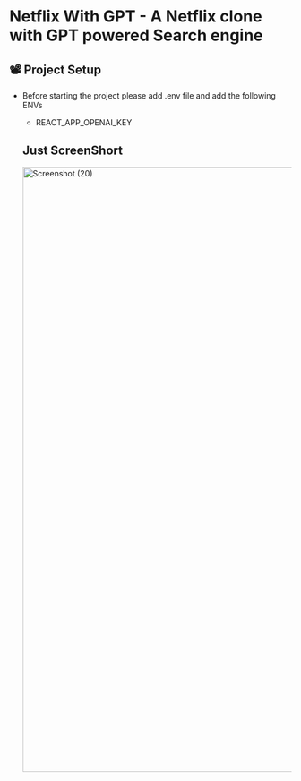 # Netflix With GPT - A Netflix clone with GPT powered Search engine





## 📽️ Project Setup
- Before starting the project please add .env file and add the following ENVs
    - REACT_APP_OPENAI_KEY
 
  ## Just ScreenShort 
    <img width="1920" height="1080" alt="Screenshot (20)" src="https://github.com/user-attachments/assets/536e9f59-ed3a-45e1-8122-a89533d57b87" />
